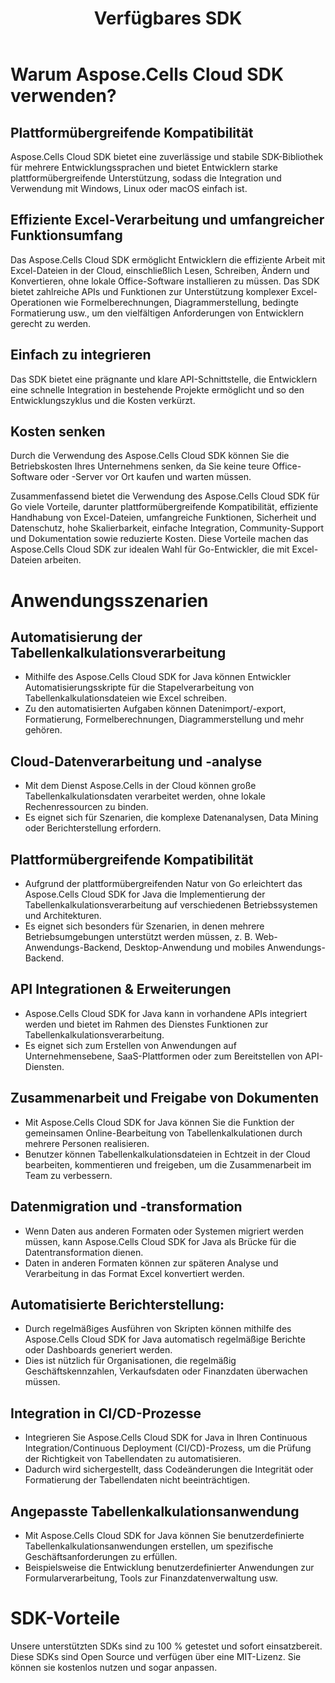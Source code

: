 ﻿---
title: Verfügbares SDK
second_title: Aspose.Cells Cloud Documen
type: docs
url: /de/available-sdks/
description: Aspose.Cells Cloud unterstützt Excel zum Erstellen, Konvertieren, Zusammenführen, Teilen, Schützen, für innere Objektoperationen usw.
weight: 30
kwords: Excel, Office Cloud, REST API, Tabellenkalkulation, PDF, CSV, Json, Markdown, Verfügbare SDKs
---
# **Warum Aspose.Cells Cloud SDK verwenden?**

## **Plattformübergreifende Kompatibilität**

Aspose.Cells Cloud SDK bietet eine zuverlässige und stabile SDK-Bibliothek für mehrere Entwicklungssprachen und bietet Entwicklern starke plattformübergreifende Unterstützung, sodass die Integration und Verwendung mit Windows, Linux oder macOS einfach ist.

## **Effiziente Excel-Verarbeitung und umfangreicher Funktionsumfang**

Das Aspose.Cells Cloud SDK ermöglicht Entwicklern die effiziente Arbeit mit Excel-Dateien in der Cloud, einschließlich Lesen, Schreiben, Ändern und Konvertieren, ohne lokale Office-Software installieren zu müssen. Das SDK bietet zahlreiche APIs und Funktionen zur Unterstützung komplexer Excel-Operationen wie Formelberechnungen, Diagrammerstellung, bedingte Formatierung usw., um den vielfältigen Anforderungen von Entwicklern gerecht zu werden.

## **Einfach zu integrieren**

Das SDK bietet eine prägnante und klare API-Schnittstelle, die Entwicklern eine schnelle Integration in bestehende Projekte ermöglicht und so den Entwicklungszyklus und die Kosten verkürzt.

## **Kosten senken**

Durch die Verwendung des Aspose.Cells Cloud SDK können Sie die Betriebskosten Ihres Unternehmens senken, da Sie keine teure Office-Software oder -Server vor Ort kaufen und warten müssen.

Zusammenfassend bietet die Verwendung des Aspose.Cells Cloud SDK für Go viele Vorteile, darunter plattformübergreifende Kompatibilität, effiziente Handhabung von Excel-Dateien, umfangreiche Funktionen, Sicherheit und Datenschutz, hohe Skalierbarkeit, einfache Integration, Community-Support und Dokumentation sowie reduzierte Kosten. Diese Vorteile machen das Aspose.Cells Cloud SDK zur idealen Wahl für Go-Entwickler, die mit Excel-Dateien arbeiten.

# **Anwendungsszenarien**

## **Automatisierung der Tabellenkalkulationsverarbeitung**

- Mithilfe des Aspose.Cells Cloud SDK for Java können Entwickler Automatisierungsskripte für die Stapelverarbeitung von Tabellenkalkulationsdateien wie Excel schreiben.
- Zu den automatisierten Aufgaben können Datenimport/-export, Formatierung, Formelberechnungen, Diagrammerstellung und mehr gehören.

## **Cloud-Datenverarbeitung und -analyse**

- Mit dem Dienst Aspose.Cells in der Cloud können große Tabellenkalkulationsdaten verarbeitet werden, ohne lokale Rechenressourcen zu binden.
- Es eignet sich für Szenarien, die komplexe Datenanalysen, Data Mining oder Berichterstellung erfordern.

## **Plattformübergreifende Kompatibilität**

- Aufgrund der plattformübergreifenden Natur von Go erleichtert das Aspose.Cells Cloud SDK for Java die Implementierung der Tabellenkalkulationsverarbeitung auf verschiedenen Betriebssystemen und Architekturen.
- Es eignet sich besonders für Szenarien, in denen mehrere Betriebsumgebungen unterstützt werden müssen, z. B. Web-Anwendungs-Backend, Desktop-Anwendung und mobiles Anwendungs-Backend.

## **API Integrationen & Erweiterungen**

- Aspose.Cells Cloud SDK for Java kann in vorhandene APIs integriert werden und bietet im Rahmen des Dienstes Funktionen zur Tabellenkalkulationsverarbeitung.
- Es eignet sich zum Erstellen von Anwendungen auf Unternehmensebene, SaaS-Plattformen oder zum Bereitstellen von API-Diensten.

## **Zusammenarbeit und Freigabe von Dokumenten**

- Mit Aspose.Cells Cloud SDK for Java können Sie die Funktion der gemeinsamen Online-Bearbeitung von Tabellenkalkulationen durch mehrere Personen realisieren.
- Benutzer können Tabellenkalkulationsdateien in Echtzeit in der Cloud bearbeiten, kommentieren und freigeben, um die Zusammenarbeit im Team zu verbessern.

## **Datenmigration und -transformation**

- Wenn Daten aus anderen Formaten oder Systemen migriert werden müssen, kann Aspose.Cells Cloud SDK for Java als Brücke für die Datentransformation dienen.
- Daten in anderen Formaten können zur späteren Analyse und Verarbeitung in das Format Excel konvertiert werden.

## **Automatisierte Berichterstellung:**

- Durch regelmäßiges Ausführen von Skripten können mithilfe des Aspose.Cells Cloud SDK for Java automatisch regelmäßige Berichte oder Dashboards generiert werden.
- Dies ist nützlich für Organisationen, die regelmäßig Geschäftskennzahlen, Verkaufsdaten oder Finanzdaten überwachen müssen.

## **Integration in CI/CD-Prozesse**

- Integrieren Sie Aspose.Cells Cloud SDK for Java in Ihren Continuous Integration/Continuous Deployment (CI/CD)-Prozess, um die Prüfung der Richtigkeit von Tabellendaten zu automatisieren.
- Dadurch wird sichergestellt, dass Codeänderungen die Integrität oder Formatierung der Tabellendaten nicht beeinträchtigen.

## **Angepasste Tabellenkalkulationsanwendung**

- Mit Aspose.Cells Cloud SDK for Java können Sie benutzerdefinierte Tabellenkalkulationsanwendungen erstellen, um spezifische Geschäftsanforderungen zu erfüllen.
- Beispielsweise die Entwicklung benutzerdefinierter Anwendungen zur Formularverarbeitung, Tools zur Finanzdatenverwaltung usw.


# **SDK-Vorteile**

Unsere unterstützten SDKs sind zu 100 % getestet und sofort einsatzbereit. Diese SDKs sind Open Source und verfügen über eine MIT-Lizenz. Sie können sie kostenlos nutzen und sogar anpassen.
